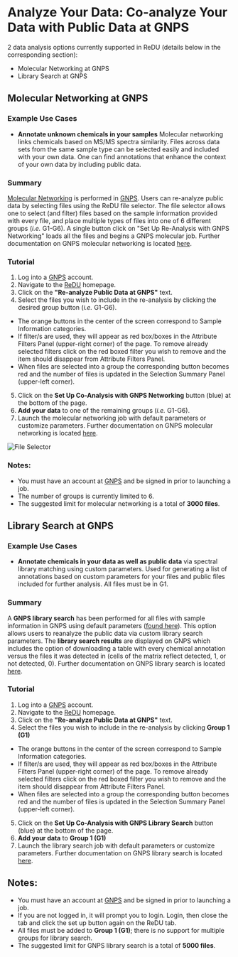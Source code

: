 # Analyze Your Data: Co-analyze Your Data with Public Data at GNPS

2 data analysis options currently supported in ReDU (details below in the corresponding section):
* Molecular Networking at GNPS
* Library Search at GNPS <br>

## Molecular Networking at GNPS

### Example Use Cases
* **Annotate unknown chemicals in your samples** Molecular networking links chemicals based on MS/MS spectra similarity. Files across data sets from the same sample type can be selected easily and included with your own data. One can find annotations that enhance the context of your own data by including public data.

### Summary
[Molecular Networking](https://www.nature.com/articles/nbt.3597?WT.ec_id=NBT-201608&spMailingID=52025126&spUserID=ODkwMTM2NjI1NQS2&spJobID=981583612&spReportId=OTgxNTgzNjEyS0) is performed in [GNPS](https://gnps.ucsd.edu/ProteoSAFe/static/gnps-splash.jsp). Users can re-analyze public data by selecting files using the ReDU file selector. The file selector allows one to select (and filter) files based on the sample information provided with every file, and place multiple types of files into one of 6 different groups (*i.e.* G1-G6). A single button click on "Set Up Re-Analysis with GNPS Networking" loads all the files and begins a GNPS molecular job. Further documentation on GNPS molecular networking is located [here](https://ccms-ucsd.github.io/GNPSDocumentation/).

### Tutorial
 1. Log into a [GNPS](https://gnps.ucsd.edu/ProteoSAFe/static/gnps-splash.jsp) account.
 2. Navigate to the [ReDU](https://redu.ucsd.edu/) homepage.
 3. Click on the **"Re-analyze Public Data at GNPS"** text.
 4. Select the files you wish to include in the re-analysis by clicking the desired group button (*i.e.* G1-G6).
   * The orange buttons in the center of the screen correspond to Sample Information categories.
   * If filter/s are used, they will appear as red box/boxes in the Attribute Filters Panel (upper-right corner) of the page. To remove already selected filters click on the red boxed filter you wish to remove and the item should disappear from Attribute Filters Panel.
   * When files are selected into a group the corresponding button becomes red and the number of files is updated in the Selection Summary Panel (upper-left corner).
 5. Click on the **Set Up Co-Analysis with GNPS Networking** button (blue) at the bottom of the page.
 6. **Add your data** to one of the remaining groups (*i.e.* G1-G6).
 7. Launch the molecular networking job with default parameters or customize parameters. Further documentation on GNPS molecular networking is located [here](https://ccms-ucsd.github.io/GNPSDocumentation/).

![File Selector](images/File_Selector.gif)

### Notes:
 * You must have an account at [GNPS](https://gnps.ucsd.edu/ProteoSAFe/static/gnps-splash.jsp) and be signed in prior to launching a job.
 * The number of groups is currently limited to 6.
 * The suggested limit for molecular networking is a total of **3000 files**.


## Library Search at GNPS

### Example Use Cases
* **Annotate chemicals in your data as well as public data**  via spectral library matching using custom parameters. Used for generating a list of annotations based on custom parameters for your files and public files included for further analysis. All files must be in G1.

### Summary
A **GNPS library search** has been performed for all files with sample information in GNPS using default parameters ([found here](https://redu.ucsd.edu/compoundslist)). This option allows users to reanalyze the public data via custom library search parameters. The **library search results** are displayed on GNPS which includes the option of downloading a table with every chemical annotation versus the files it was detected in (cells of the matrix reflect detected, 1, or not detected, 0). Further documentation on GNPS library search is located [here](https://ccms-ucsd.github.io/GNPSDocumentation/).


### Tutorial
 1. Log into a [GNPS](https://gnps.ucsd.edu/ProteoSAFe/static/gnps-splash.jsp) account.
 2. Navigate to the [ReDU](https://redu.ucsd.edu/) homepage.
 3. Click on the **"Re-analyze Public Data at GNPS"** text.
 4. Select the files you wish to include in the re-analysis by clicking **Group 1 (G1)**
   * The orange buttons in the center of the screen correspond to Sample Information categories.
   * If filter/s are used, they will appear as red box/boxes in the Attribute Filters Panel (upper-right corner) of the page. To remove already selected filters click on the red boxed filter you wish to remove and the item should disappear from Attribute Filters Panel.
   * When files are selected into a group the corresponding button becomes red and the number of files is updated in the Selection Summary Panel (upper-left corner).
 5. Click on the **Set Up Co-Analysis with GNPS Library Search** button (blue) at the bottom of the page.
 6. **Add your data** to **Group 1 (G1)**
 7. Launch the library search job with default parameters or customize parameters. Further documentation on GNPS library search is located [here](https://ccms-ucsd.github.io/GNPSDocumentation/).

## Notes:
 * You must have an account at [GNPS](https://gnps.ucsd.edu/ProteoSAFe/static/gnps-splash.jsp) and be signed in prior to launching a job.
 * If you are not logged in, it will prompt you to login. Login, then close the tab and click the set up button again on the ReDU tab. 
 * All files must be added to **Group 1 (G1)**; there is no support for multiple groups for library search.
 * The suggested limit for GNPS library search is a total of **5000 files**.
